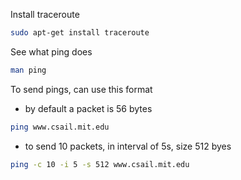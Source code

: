 Install  traceroute

```bash
sudo apt-get install traceroute
```

See what ping does

```bash
man ping
```

To send pings, can use this format

- by default a packet is 56 bytes

```bash
ping www.csail.mit.edu
```

- to send 10 packets, in interval of 5s, size 512 byes

```bash
ping -c 10 -i 5 -s 512 www.csail.mit.edu
```
